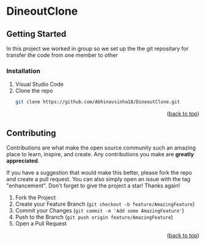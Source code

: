 # DineoutClone



<!-- GETTING STARTED -->
## Getting Started

In this project we worked in group so we set up the the git repositary for transfer the code from one member to other

### Installation

1. Visual Studio Code
2. Clone the repo
   ```sh
   git clone https://github.com/Abhinavsinha18/DineoutClone.git
   ```
<p align="right">(<a href="#readme-top">back to top</a>)</p>


<!-- CONTRIBUTING -->
## Contributing

Contributions are what make the open source community such an amazing place to learn, inspire, and create. Any contributions you make are **greatly appreciated**.

If you have a suggestion that would make this better, please fork the repo and create a pull request. You can also simply open an issue with the tag "enhancement".
Don't forget to give the project a star! Thanks again!

1. Fork the Project
2. Create your Feature Branch (`git checkout -b feature/AmazingFeature`)
3. Commit your Changes (`git commit -m 'Add some AmazingFeature'`)
4. Push to the Branch (`git push origin feature/AmazingFeature`)
5. Open a Pull Request

<p align="right">(<a href="#readme-top">back to top</a>)</p>

<!-- MARKDOWN LINKS & IMAGES -->
<!-- https://www.markdownguide.org/basic-syntax/#reference-style-links -->
[contributors-shield]: https://img.shields.io/github/contributors/github_username/repo_name.svg?style=for-the-badge
[contributors-url]: https://github.com/github_username/repo_name/graphs/contributors
[forks-shield]: https://img.shields.io/github/forks/github_username/repo_name.svg?style=for-the-badge
[forks-url]: https://github.com/github_username/repo_name/network/members
[stars-shield]: https://img.shields.io/github/stars/github_username/repo_name.svg?style=for-the-badge
[stars-url]: https://github.com/github_username/repo_name/stargazers
[issues-shield]: https://img.shields.io/github/issues/github_username/repo_name.svg?style=for-the-badge
[issues-url]: https://github.com/github_username/repo_name/issues
[license-shield]: https://img.shields.io/github/license/github_username/repo_name.svg?style=for-the-badge
[license-url]: https://github.com/github_username/repo_name/blob/master/LICENSE.txt
[linkedin-shield]: https://img.shields.io/badge/-LinkedIn-black.svg?style=for-the-badge&logo=linkedin&colorB=555
[linkedin-url]: https://linkedin.com/in/linkedin_username
[product-screenshot]: ./img/Capture.jpeg
[HTML]: https://cdn-icons-png.flaticon.com/128/1051/1051277.png
[Html-url]: https://www.tutorialspoint.com/html/html_tutorial.pdf
[CSS]:https://cdn-icons-png.flaticon.com/128/5968/5968242.png
[Css-url]: https://www.tutorialspoint.com/css/css_tutorial.pdf
[js.js]: https://cdn-icons-png.flaticon.com/128/5968/5968292.png
[js-url]: https://matfuvit.github.io/UVIT/predavanja/literatura/TutorialsPoint%20JavaScript.pdf


